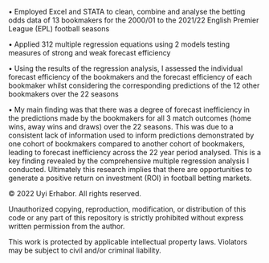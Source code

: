 • Employed Excel and STATA to clean, combine and analyse the betting odds data of 13 bookmakers for the 2000/01 to the 2021/22 English Premier League (EPL) football seasons 

• Applied 312 multiple regression equations using 2 models testing measures of strong and weak forecast efficiency

 • Using the results of the regression analysis, I assessed the individual forecast efficiency of the bookmakers and the forecast efficiency of each bookmaker whilst considering the corresponding predictions of the 12 other bookmakers over the 22 seasons

• My main finding was that there was a degree of forecast inefficiency in the predictions made by the bookmakers for all 3 match outcomes (home wins, away wins and draws) over the 22 seasons. This was due to a consistent lack of  information used to inform predictions demonstrated by one cohort of bookmakers compared to another cohort of bookmakers, leading to forecast inefficiency across the 22 year period analysed. This is a key finding revealed by the comprehensive multiple regression analysis I conducted. Ultimately this research implies that there are opportunities to generate a positive return on investment (ROI) in football betting markets.



© 2022 Uyi Erhabor. All rights reserved.

Unauthorized copying, reproduction, modification, or distribution of this code or any part of this repository is strictly prohibited without express written permission from the author.

This work is protected by applicable intellectual property laws. Violators may be subject to civil and/or criminal liability.
